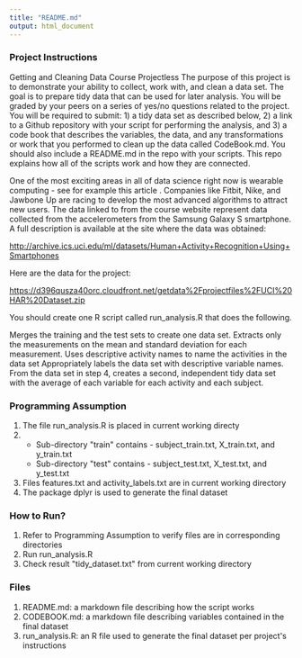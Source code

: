 ```yaml
---
title: "README.md"
output: html_document
---
```


### Project Instructions
Getting and Cleaning Data Course Projectless 
The purpose of this project is to demonstrate your ability to collect, work with, and clean a data set. The goal is to prepare tidy data that can be used for later analysis. You will be graded by your peers on a series of yes/no questions related to the project. You will be required to submit: 1) a tidy data set as described below, 2) a link to a Github repository with your script for performing the analysis, and 3) a code book that describes the variables, the data, and any transformations or work that you performed to clean up the data called CodeBook.md. You should also include a README.md in the repo with your scripts. This repo explains how all of the scripts work and how they are connected.

One of the most exciting areas in all of data science right now is wearable computing - see for example this article . Companies like Fitbit, Nike, and Jawbone Up are racing to develop the most advanced algorithms to attract new users. The data linked to from the course website represent data collected from the accelerometers from the Samsung Galaxy S smartphone. A full description is available at the site where the data was obtained:

http://archive.ics.uci.edu/ml/datasets/Human+Activity+Recognition+Using+Smartphones

Here are the data for the project:

https://d396qusza40orc.cloudfront.net/getdata%2Fprojectfiles%2FUCI%20HAR%20Dataset.zip

You should create one R script called run_analysis.R that does the following.

Merges the training and the test sets to create one data set.
Extracts only the measurements on the mean and standard deviation for each measurement.
Uses descriptive activity names to name the activities in the data set
Appropriately labels the data set with descriptive variable names.
From the data set in step 4, creates a second, independent tidy data set with the average of each variable for each activity and each subject.

### Programming Assumption
1. The file run_analysis.R is placed in current working directy
2.  * Sub-directory "train" contains - subject_train.txt, X_train.txt, and y_train.txt
    * Sub-directory "test" contains - subject_test.txt, X_test.txt, and y_test.txt
3. Files features.txt and activity_labels.txt are in current working directory
4. The package dplyr is used to generate the final dataset

### How to Run?
1. Refer to Programming Assumption to verify files are in corresponding directories
2. Run run_analysis.R
3. Check result "tidy_dataset.txt" from current working directory

### Files
1. README.md: a markdown file describing how the script works
2. CODEBOOK.md: a markdown file describing variables contained in the final dataset
3. run_analysis.R: an R file used to generate the final dataset per project's instructions
